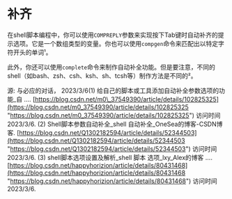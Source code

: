# 补齐

在shell脚本编程中，你可以使用`COMPREPLY`参数来实现按下Tab键时自动补齐的提示选项。它是一个数组类型的变量。你也可以使用`compgen`命令来匹配出以特定字符开头的单词¹。

此外，你还可以使用`complete`命令来制作自动补全功能。但是要注意，不同的shell（如bash、zsh、csh、ksh、sh、tcsh等）制作方法是不同的²。

源: 与必应的对话， 2023/3/6(1) 给自己的脚本或工具添加自动补全参数选项的功能\_自 .... [https://blog.csdn.net/m0\_37549390/article/details/102825325](https://blog.csdn.net/m0_37549390/article/details/102825325 "https://blog.csdn.net/m0_37549390/article/details/102825325") 访问时间 2023/3/6.
(2) Shell脚本参数自动补全\_shell 自动补全\_OneSea的博客-CSDN博客. [https://blog.csdn.net/Q1302182594/article/details/52344503](https://blog.csdn.net/Q1302182594/article/details/52344503 "https://blog.csdn.net/Q1302182594/article/details/52344503") 访问时间 2023/3/6.
(3) shell脚本选项设置及解析\_shell 脚本 选项\_lxy\_Alex的博客 .... [https://blog.csdn.net/happyhorizion/article/details/80431468](https://blog.csdn.net/happyhorizion/article/details/80431468 "https://blog.csdn.net/happyhorizion/article/details/80431468") 访问时间 2023/3/6.
